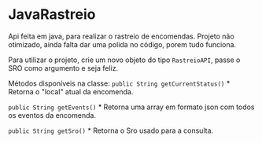 # JavaRastreio
Api feita em java, para realizar o rastreio de encomendas.
Projeto não otimizado, ainda falta dar uma polida no código, porem tudo funciona.

Para utilizar o projeto, crie um novo objeto do tipo `RastreioAPI`, passe o SRO como argumento e seja feliz.

Métodos disponíveis na classe:
 `public String getCurrentStatus()` * Retorna o "local" atual da encomenda.
 
 `public String getEvents()` * Retorna uma array em formato json com todos os eventos da encomenda.
 
 `public String getSro()` * Retorna o Sro usado para a consulta.
